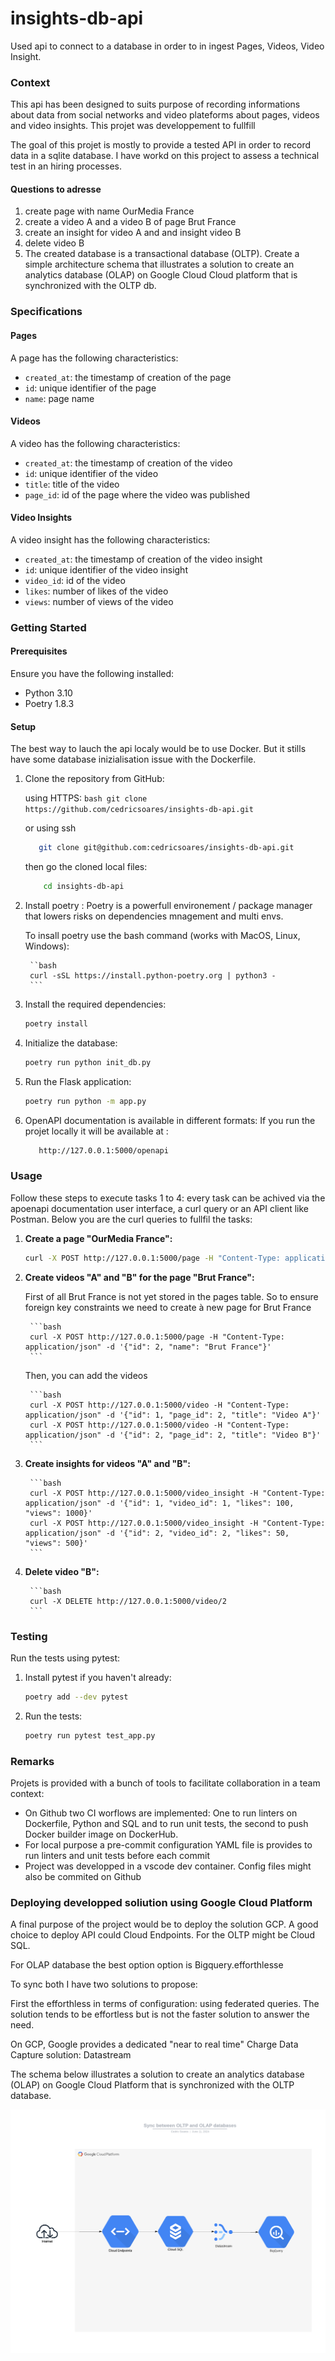 # insights-db-api
Used api to connect to a database in order to in ingest Pages, Videos, Video Insight.



### Context

This api has been designed to suits purpose of recording informations about data from social networks and video plateforms about pages, videos and video insights.  This projet was developpement to fullfill

The goal of this projet is mostly to provide a tested API in order to record data in a sqlite database. I have workd on this project to assess a technical test in an hiring processes.

#### Questions to adresse

1. create page with name OurMedia France
2. create a video A and a video B of page Brut France
3. create an insight for video A and and insight video B
4. delete video B
5. The created database is a transactional database (OLTP). Create a simple architecture schema that illustrates a solution to create an analytics database (OLAP) on Google Cloud Cloud platform that is synchronized with the OLTP db.

### Specifications

#### Pages

A page has the following characteristics:
- `created_at`: the timestamp of creation of the page
- `id`: unique identifier of the page
- `name`: page name

#### Videos

A video has the following characteristics:
- `created_at`: the timestamp of creation of the video
- `id`: unique identifier of the video
- `title`: title of the video
- `page_id`: id of the page where the video was published

#### Video Insights

A video insight has the following characteristics:
- `created_at`: the timestamp of creation of the video insight
- `id`: unique identifier of the video insight
- `video_id`: id of the video
- `likes`: number of likes of the video
- `views`: number of views of the video


### Getting Started

#### Prerequisites

Ensure you have the following installed:
- Python 3.10
- Poetry 1.8.3

#### Setup

The best way to lauch the api localy would be to use Docker. But it stills have some database inizialisation issue with the Dockerfile.

1. Clone the repository from GitHub:

    using HTTPS:
        ```bash
        git clone https://github.com/cedricsoares/insights-db-api.git
        ```

    or using ssh

     ```bash
        git clone git@github.com:cedricsoares/insights-db-api.git
    ```

    then go the cloned local files:
    ```bash
        cd insights-db-api
    ```

2. Install poetry :
    Poetry is a powerfull environement / package manager that lowers risks on dependencies mnagement and multi envs.

    To insall poetry use the bash command (works with MacOS, Linux, Windows):

        ``bash
        curl -sSL https://install.python-poetry.org | python3 -
        ```


3. Install the required dependencies:
    ```bash
    poetry install
    ```

4. Initialize the database:
    ```bash
    poetry run python init_db.py
    ```

5. Run the Flask application:
    ```bash
    poetry run python -m app.py
    ```

6. OpenAPI documentation is available in different formats:
    If you run the projet locally it will be available at :
     ```bash
        http://127.0.0.1:5000/openapi
    ```


### Usage

Follow these steps to execute tasks 1 to 4:
    every task can be achived via the apoenapi documentation user interface, a curl query or an API client like Postman.
    Below you are the curl queries to fullfil the tasks:
    

1. **Create a page "OurMedia France":**

    ```bash    
    curl -X POST http://127.0.0.1:5000/page -H "Content-Type: application/json" -d '{"id": 1, "name": "OurMedia France"}'
    ```

2. **Create videos "A" and "B" for the page "Brut France":**

    First of all Brut France is not yet stored in the pages table. So to ensure foreign key constraints we need to create à new page for Brut France

        ```bash
        curl -X POST http://127.0.0.1:5000/page -H "Content-Type: application/json" -d '{"id": 2, "name": "Brut France"}'
        ```

    Then, you can add the videos
  
        ```bash
        curl -X POST http://127.0.0.1:5000/video -H "Content-Type: application/json" -d '{"id": 1, "page_id": 2, "title": "Video A"}'
        curl -X POST http://127.0.0.1:5000/video -H "Content-Type: application/json" -d '{"id": 2, "page_id": 2, "title": "Video B"}'
        ```

3. **Create insights for videos "A" and "B":**

        ```bash
        curl -X POST http://127.0.0.1:5000/video_insight -H "Content-Type: application/json" -d '{"id": 1, "video_id": 1, "likes": 100, "views": 1000}'
        curl -X POST http://127.0.0.1:5000/video_insight -H "Content-Type: application/json" -d '{"id": 2, "video_id": 2, "likes": 50, "views": 500}'
        ```

4. **Delete video "B":**

        ```bash
        curl -X DELETE http://127.0.0.1:5000/video/2
        ```

### Testing

Run the tests using pytest:

1. Install pytest if you haven't already:

    ```bash
    poetry add --dev pytest
    ```

2. Run the tests:

    ```bash
    poetry run pytest test_app.py
    ```

### Remarks

Projets is provided with a bunch of tools to facilitate collaboration in a team context:

- On Github two CI worflows are implemented: One to run linters on Dockerfile, Python and SQL and to run unit tests, the second to push Docker builder image on DockerHub.
- For local purpose a pre-commit configuration YAML file is provides to run linters and unit tests before each commit
- Project was developped in a vscode dev container. Config files might also be commited on Github

### Deploying developped soliution using Google Cloud Platform

A final purpose of the project would be to deploy the solution GCP. A good choice to deploy API could Cloud Endpoints.
For the OLTP might be Cloud SQL.

For OLAP database the best option option is Bigquery.efforthlesse

To sync both I have two solutions to propose:

First the efforthless in terms of configuration: using federated queries. The solution tends to be effortless but is not the faster solution to answer the need.

On GCP, Google provides a dedicated "near to real time" Charge Data Capture solution: Datastream

The schema below illustrates a solution to create an analytics database (OLAP) on Google Cloud Platform that is synchronized with the OLTP database.

![alt text](architecture-schema.png)
